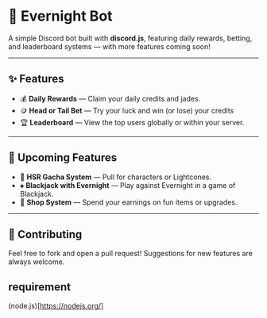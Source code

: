 # 🌙 Evernight Bot

A simple Discord bot built with **discord.js**, featuring daily rewards, betting, and leaderboard systems — with more features coming soon!

---

## ✨ Features

- 💰 **Daily Rewards** — Claim your daily credits and jades.
- 🪙 **Head or Tail Bet** — Try your luck and win (or lose) your credits
- 🏆 **Leaderboard** — View the top users globally or within your server.

---

## 🧩 Upcoming Features

- 🎲 **HSR Gacha System** — Pull for characters or Lightcones.
- ♠️ **Blackjack with Evernight** — Play against Evernight in a game of Blackjack.
- 🛒 **Shop System** — Spend your earnings on fun items or upgrades.

---

## 🤝 Contributing

Feel free to fork and open a pull request! Suggestions for new features are always welcome.

## requirement
(node.js)[https://nodejs.org/]



